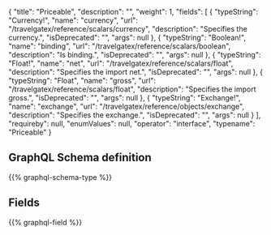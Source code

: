 {
  "title": "Priceable",
  "description": "",
  "weight": 1,
  "fields": [
    {
      "typeString": "Currency!",
      "name": "currency",
      "url": "/travelgatex/reference/scalars/currency",
      "description": "Specifies the currency.",
      "isDeprecated": "",
      "args": null
    },
    {
      "typeString": "Boolean!",
      "name": "binding",
      "url": "/travelgatex/reference/scalars/boolean",
      "description": "Is binding.",
      "isDeprecated": "",
      "args": null
    },
    {
      "typeString": "Float!",
      "name": "net",
      "url": "/travelgatex/reference/scalars/float",
      "description": "Specifies the import net.",
      "isDeprecated": "",
      "args": null
    },
    {
      "typeString": "Float",
      "name": "gross",
      "url": "/travelgatex/reference/scalars/float",
      "description": "Specifies the import gross.",
      "isDeprecated": "",
      "args": null
    },
    {
      "typeString": "Exchange!",
      "name": "exchange",
      "url": "/travelgatex/reference/objects/exchange",
      "description": "Specifies the exchange.",
      "isDeprecated": "",
      "args": null
    }
  ],
  "requireby": null,
  "enumValues": null,
  "operator": "interface",
  "typename": "Priceable"
}
## GraphQL Schema definition

{{% graphql-schema-type %}}

## Fields

{{% graphql-field %}}
